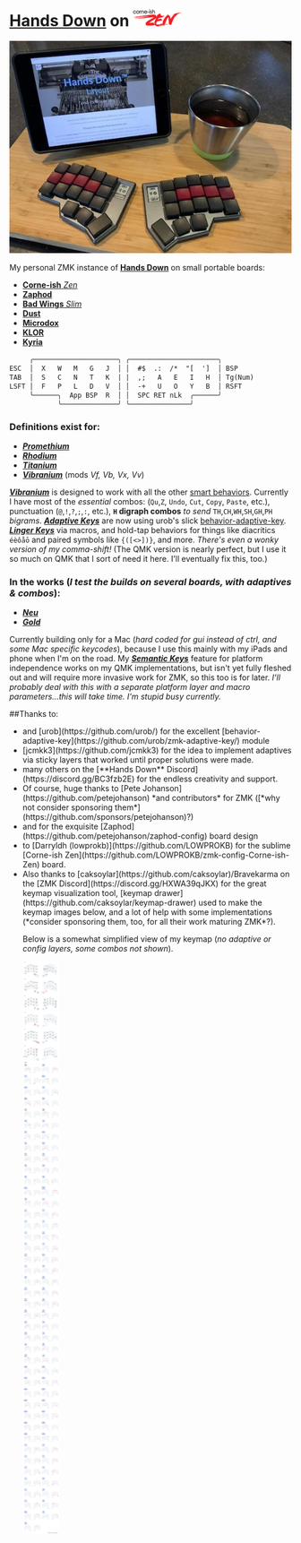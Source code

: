 # [**Hands Down**](http://handsdownlayout.com) on ![zen pic](zenlogo.png)

![zen pic](zen.jpg)

My personal ZMK instance of [**Hands Down**](http://handsdownlayout.com) on small portable boards:

- [**Corne-ish** *Zen*](https://www.reddit.com/r/ErgoMechKeyboards/comments/reyulp/my_new_zen/) 
- [**Zaphod**](https://www.reddit.com/r/ErgoMechKeyboards/comments/1130oor/zaphod_in_café_society/)
- [**Bad Wings** *Slim*](https://www.reddit.com/r/ErgoMechKeyboards/comments/16huy9s/thin_is_in/)
- [**Dust**](https://kbd.news/Dust-keyboard-1789.html)
- [**Microdox**](https://old.boardsource.xyz/store/5f2e7e4a2902de7151494f92)
- [**KLOR**](https://github.com/GEIGEIGEIST/KLOR)
- [**Kyria**](https://splitkb.com/products/kyria-rev3)

```
     ╭─────────────────────╮ ╭──────────────────────╮
ESC  │  X   W   M   G   J  │ │  #$  .:  /*  "[  ']  │ BSP
TAB  │  S   C   N   T   K  | |  ,;   A   E   I   H  │ Tg(Num)
LSFT │  F   P   L   D   V  │ │  -+   U   O   Y   B  │ RSFT
     ╰──────╮  App BSP  R  │ │  SPC RET nLk  ╭──────╯
            ╰──────────────╯ ╰───────────────╯
```
### Definitions exist for:
- [***Promethium***](https://www.reddit.com/r/KeyboardLayouts/comments/1g66ivi/hands_down_promethium_snth_meets_hd_silverengram/)
- [***Rhodium***](https://sites.google.com/alanreiser.com/handsdown/home/hands-down-neu#h.bv3bay1cp21z)
- [***Titanium***](https://sites.google.com/alanreiser.com/handsdown/home/hands-down-neu#h.wc98dpulr54c)
- [***Vibranium***](https://sites.google.com/alanreiser.com/handsdown/home/hands-down-neu#h.eyvjpfoqjy65) (mods *Vf, Vb, Vx, Vv*)

 [***Vibranium***](https://sites.google.com/alanreiser.com/handsdown/home/hands-down-neu#h.eyvjpfoqjy65) is designed to work with all the other [smart behaviors](https://sites.google.com/alanreiser.com/handsdown#h.8ngiif20qf4). Currently I have most of the *essential* combos: (`Qu`,`Z`, `Undo`, `Cut`, `Copy`, `Paste`, etc.), punctuation (`@`,`!`,`?`,`;`,`:`, etc.), **`H` digraph combos** *to send* `TH`,`CH`,`WH`,`SH`,`GH`,`PH` *bigrams*. [***Adaptive Keys***](https://sites.google.com/alanreiser.com/handsdown#h.ps4itorhjiq9) are now using urob's slick [behavior-adaptive-key](https://github.com/urob/zmk-adaptive-key/). [***Linger Keys***](https://sites.google.com/alanreiser.com/handsdown#h.w8doktr0rzce) via macros, and hold-tap behaviors for things like diacritics `éèôåō` and paired symbols like `{([<>])}`, and more. *There's even a wonky version of my comma-shift!* (The QMK version is nearly perfect, but I use it so much on QMK that I sort of need it here. I'll eventually fix this, too.)

### In the works (*I test the builds on several boards, with adaptives & combos*):
- [***Neu***](https://sites.google.com/alanreiser.com/handsdown/home/hands-down-neu#h.ze4kq734zl5w)
- [***Gold***](https://sites.google.com/alanreiser.com/handsdown/home/hands-down-neu#h.8i2msuo3butx)


Currently building only for a Mac (*hard coded for gui instead of ctrl, and some Mac specific keycodes*), because I use this mainly with my iPads and phone when I'm on the road. My [***Semantic Keys***](https://sites.google.com/alanreiser.com/handsdown#h.7mehnxbqcx2s) feature for platform independence works on my QMK implementations, but isn't yet fully fleshed out and will require more invasive work for ZMK, so this too is for later. *I'll probably deal with this with a separate platform layer and macro parameters…this will take time. I'm stupid busy currently.*

##Thanks to:
 <ul>
 <li>and [urob](https://github.com/urob/) for the excellent [behavior-adaptive-key](https://github.com/urob/zmk-adaptive-key/) module</li>
 <li>[jcmkk3](https://github.com/jcmkk3) for the idea to implement adaptives via sticky layers that worked until proper solutions were made.</li>
 <li>many others on the [**Hands Down** Discord](https://discord.gg/BC3fzb2E) for the endless creativity and support.</li>
 <li>Of course, huge thanks to [Pete Johanson](https://github.com/petejohanson) *and contributors* for ZMK ([*why not consider sponsoring them*](https://github.com/sponsors/petejohanson)?)
 <li>and for the exquisite [Zaphod](https://github.com/petejohanson/zaphod-config) board design</li>
 <li>to [Darryldh (lowprokb)](https://github.com/LOWPROKB) for the sublime [Corne-ish Zen](https://github.com/LOWPROKB/zmk-config-Corne-ish-Zen) board.</li>
 <li>Also thanks to [caksoylar](https://github.com/caksoylar)/Bravekarma on the [ZMK Discord](https://discord.gg/HXWA39qJKX) for the great keymap visualization tool, [keymap drawer](https://github.com/caksoylar/keymap-drawer) used to make the keymap images below, and a lot of help with some implementations (*consider sponsoring them, too, for all their work maturing ZMK*?).</li>

 Below is a somewhat simplified view of my keymap (*no adaptive or config layers, some combos not shown*).

![zaphod keymap](zaphod_keymap.png)
